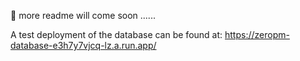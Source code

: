 🚧 more readme will come soon ......

A test deployment of the database can be found at: https://zeropm-database-e3h7y7vjcq-lz.a.run.app/
